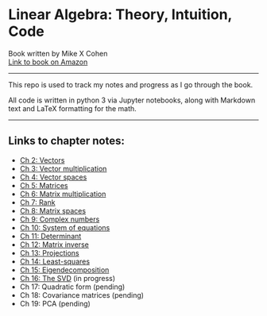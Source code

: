 # Linear Algebra: Theory, Intuition, Code
Book written by Mike X Cohen  
[Link to book on Amazon](https://www.amazon.com/Linear-Algebra-Theory-Intuition-Code-ebook/dp/B08W9MGDFW/)

---

This repo is used to track my notes and progress as I go through the book.

All code is written in python 3 via Jupyter notebooks, along with Markdown text and LaTeX formatting for the math.

---

## Links to chapter notes:
- [Ch 2: Vectors](Ch02.ipynb)
- [Ch 3: Vector multiplication](Ch03.ipynb)
- [Ch 4: Vector spaces](Ch04.ipynb)
- [Ch 5: Matrices](Ch05.ipynb)
- [Ch 6: Matrix multiplication](Ch06-Matrix_Multiplication.ipynb)
- [Ch 7: Rank](Ch07-Rank.ipynb)
- [Ch 8: Matrix spaces](Ch08-Matrix_Spaces.ipynb)
- [Ch 9: Complex numbers](Ch09-Complex_Numbers.ipynb)
- [Ch 10: System of equations](Ch10-Systems_of_Equations.ipynb)
- [Ch 11: Determinant](Ch11-Determinant.ipynb)
- [Ch 12: Matrix inverse](Ch12-Matrix_Inverse.ipynb)
- [Ch 13: Projections](Ch13-Projections.ipynb)
- [Ch 14: Least-squares](Ch14-Least_Squares.ipynb)
- [Ch 15: Eigendecomposition](Ch15-Eigendecomposition.ipynb)
- [Ch 16: The SVD](Ch16-SVD.ipynb) (in progress)
- Ch 17: Quadratic form (pending)
- Ch 18: Covariance matrices (pending)
- Ch 19: PCA (pending)
